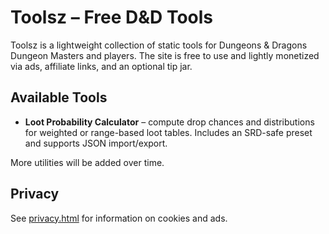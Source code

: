# Toolsz – Free D&D Tools

Toolsz is a lightweight collection of static tools for Dungeons & Dragons Dungeon Masters and players. The site is free to use and lightly monetized via ads, affiliate links, and an optional tip jar.

## Available Tools
- **Loot Probability Calculator** – compute drop chances and distributions for weighted or range-based loot tables. Includes an SRD-safe preset and supports JSON import/export.

More utilities will be added over time.

## Privacy
See [privacy.html](privacy.html) for information on cookies and ads.
